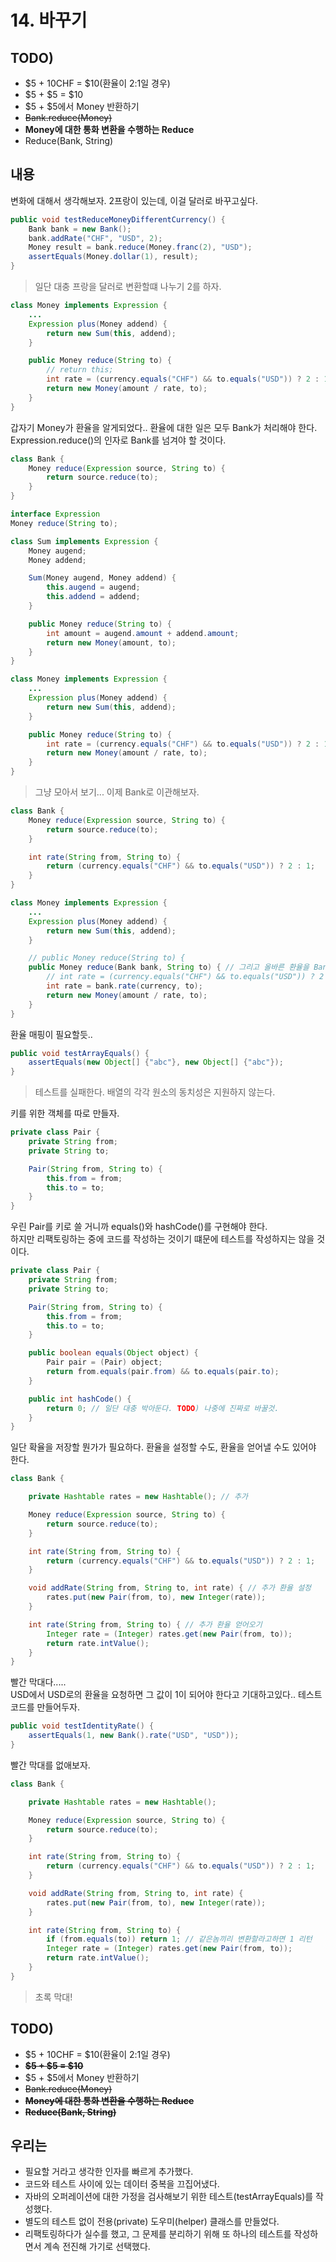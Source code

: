 # 14. 바꾸기
## TODO)
 - $5 + 10CHF = $10(환율이 2:1일 경우)
 - $5 + $5 = $10
 - $5 + $5에서 Money 반환하기
 - ~~Bank.reduce(Money)~~
 - **Money에 대한 통화 변환을 수행하는 Reduce**
 - Reduce(Bank, String)

## 내용
변화에 대해서 생각해보자. 2프랑이 있는데, 이걸 달러로 바꾸고싶다.

```JAVA
public void testReduceMoneyDifferentCurrency() {
	Bank bank = new Bank();
	bank.addRate("CHF", "USD", 2);
	Money result = bank.reduce(Money.franc(2), "USD");
	assertEquals(Money.dollar(1), result);
}
```
> 일단 대충 프랑을 달러로 변환할떄 나누기 2를 하자.

```JAVA
class Money implements Expression {
	...
	Expression plus(Money addend) {
		return new Sum(this, addend);
	}

	public Money reduce(String to) {
		// return this;
		int rate = (currency.equals("CHF") && to.equals("USD")) ? 2 : 1;
		return new Money(amount / rate, to);
	}
}
```
갑자기 Money가 환율을 알게되었다.. 환율에 대한 일은 모두 Bank가 처리해야 한다. Expression.reduce()의 인자로 Bank를 넘겨야 할 것이다.  

```JAVA
class Bank {
	Money reduce(Expression source, String to) {
		return source.reduce(to);
	}
}

interface Expression
Money reduce(String to);

class Sum implements Expression {
	Money augend;
	Money addend;

	Sum(Money augend, Money addend) {
		this.augend = augend;
		this.addend = addend;
	}

	public Money reduce(String to) {
		int amount = augend.amount + addend.amount;
		return new Money(amount, to);
	}
}

class Money implements Expression {
	...
	Expression plus(Money addend) {
		return new Sum(this, addend);
	}

	public Money reduce(String to) {
		int rate = (currency.equals("CHF") && to.equals("USD")) ? 2 : 1;
		return new Money(amount / rate, to);
	}
}
```
> 그냥 모아서 보기... 이제 Bank로 이관해보자.
```JAVA
class Bank {
	Money reduce(Expression source, String to) {
		return source.reduce(to);
	}

	int rate(String from, String to) {
		return (currency.equals("CHF") && to.equals("USD")) ? 2 : 1;
	}
}

class Money implements Expression {
	...
	Expression plus(Money addend) {
		return new Sum(this, addend);
	}

	// public Money reduce(String to) { 
	public Money reduce(Bank bank, String to) { // 그리고 올바른 환율을 Bank에게 물어보자
		// int rate = (currency.equals("CHF") && to.equals("USD")) ? 2 : 1;
		int rate = bank.rate(currency, to);
		return new Money(amount / rate, to);
	}
}
```

환율 매핑이 필요할듯..
```JAVA
public void testArrayEquals() {
	assertEquals(new Object[] {"abc"}, new Object[] {"abc"});
}
```
> 테스트를 실패한다. 배열의 각각 원소의 동치성은 지원하지 않는다.  

키를 위한 객체를 따로 만들자.
```JAVA
private class Pair {
	private String from;
	private String to;

	Pair(String from, String to) {
		this.from = from;
		this.to = to;
	}
}
```
우린 Pair를 키로 쓸 거니까 equals()와 hashCode()를 구현해야 한다.  
하지만 리팩토링하는 중에 코드를 작성하는 것이기 떄문에 테스트를 작성하지는 않을 것이다.  

```JAVA
private class Pair {
	private String from;
	private String to;

	Pair(String from, String to) {
		this.from = from;
		this.to = to;
	}

	public boolean equals(Object object) {
		Pair pair = (Pair) object;
		return from.equals(pair.from) && to.equals(pair.to);
	}

	public int hashCode() {
		return 0; // 일단 대충 박아둔다. TODO) 나중에 진짜로 바꿀것.
	}
}
```

일단 확율을 저장할 뭔가가 필요하다. 환율을 설정할 수도, 환율을 얻어낼 수도 있어야 한다.

```JAVA
class Bank {

	private Hashtable rates = new Hashtable(); // 추가

	Money reduce(Expression source, String to) {
		return source.reduce(to);
	}

	int rate(String from, String to) {
		return (currency.equals("CHF") && to.equals("USD")) ? 2 : 1;
	}

	void addRate(String from, String to, int rate) { // 추가 환율 설정
		rates.put(new Pair(from, to), new Integer(rate));
	}

	int rate(String from, String to) { // 추가 환율 얻어오기
		Integer rate = (Integer) rates.get(new Pair(from, to));
		return rate.intValue();
	}
}
```

빨간 막대다.....  
USD에서 USD로의 환율을 요청하면 그 값이 1이 되어야 한다고 기대하고있다.. 테스트코드를 만들어두자.
```JAVA
public void testIdentityRate() {
	assertEquals(1, new Bank().rate("USD", "USD"));
}
```
빨간 막대를 없애보자.
```Java
class Bank {

	private Hashtable rates = new Hashtable();

	Money reduce(Expression source, String to) {
		return source.reduce(to);
	}

	int rate(String from, String to) {
		return (currency.equals("CHF") && to.equals("USD")) ? 2 : 1;
	}

	void addRate(String from, String to, int rate) { 
		rates.put(new Pair(from, to), new Integer(rate));
	}

	int rate(String from, String to) {
		if (from.equals(to)) return 1; // 같은놈끼리 변환할라고하면 1 리턴
		Integer rate = (Integer) rates.get(new Pair(from, to));
		return rate.intValue();
	}
}
```
> 초록 막대!

## TODO)
 - $5 + 10CHF = $10(환율이 2:1일 경우)
 - **~~$5 + $5 = $10~~**
 - $5 + $5에서 Money 반환하기
 - ~~Bank.reduce(Money)~~
 - **~~Money에 대한 통화 변환을 수행하는 Reduce~~**
 - **~~Reduce(Bank, String)~~**

## 우리는
 - 필요할 거라고 생각한 인자를 빠르게 추가했다.
 - 코드와 테스트 사이에 있는 데이터 중복을 끄집어냈다.
 - 자바의 오퍼레이션에 대한 가정을 검사해보기 위한 테스트(testArrayEquals)를 작성했다.
 - 별도의 테스트 없이 전용(private) 도우미(helper) 클래스를 만들었다.
 - 리팩토링하다가 실수를 했고, 그 문제를 분리하기 위해 또 하나의 테스트를 작성하면서 계속 전진해 가기로 선택했다.





































